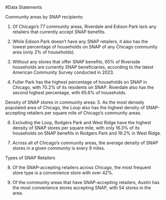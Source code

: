 #Data Statements

Community areas by SNAP recipients: 
1. Of Chicago’s 77 community areas, Riverdale and Edison Park lack any retailers that currently accept SNAP benefits. 

2. While Edison Park doesn’t have any SNAP retailers, it also has the lowest percentage of households on SNAP of any Chicago community area (only 2% of households). 

3. Without any stores that offer SNAP benefits, 65% of Riverside households are currently SNAP beneficiaries, according to the latest American Community Survey conducted in 2023.

4. Fuller Park has the highest percentage of households on SNAP in Chicago, with 70.2% of its residents on SNAP. Riverdale also has the second highest percentage, with 65.6% of households. 



Density of SNAP stores in community areas:
5. As the most densely populated area of Chicago, the Loop also has the highest density of SNAP-accepting retailers per square mile of Chicago’s community areas. 

6. Excluding the Loop, Rodgers Park and West Ridge have the highest density of SNAP stores per square mile, with only 16.3% of its households on SNAP benefits in Rodgers Park and 19.2% in West Ridge. 

7. Across all of Chicago’s community areas, the average density of SNAP stores in a given community is every 9 miles. 



Types of SNAP Retailers 

8. Of the SNAP-accepting retailers across Chicago, the most frequent store type is a convenience store with over 42%. 

9. Of the community areas that have SNAP-accepting retailers, Austin has the most convenience stores accepting SNAP, with 54 stores in the area. 
